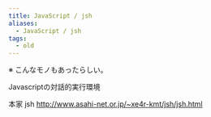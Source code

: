 ```yaml
---
title: JavaScript / jsh
aliases:
  - JavaScript / jsh
tags:
  - old
---
```


※ こんなモノもあったらしい。

Javascriptの対話的実行環境

本家 jsh
http://www.asahi-net.or.jp/~xe4r-kmt/jsh/jsh.html


